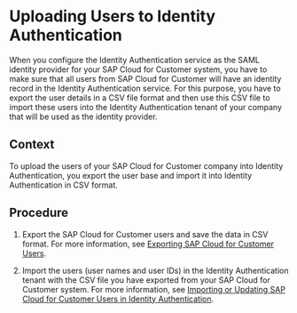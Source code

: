 <!-- loioc6d983a392fe487e9b4f57a14cab23a0 -->

# Uploading Users to Identity Authentication

When you configure the Identity Authentication service as the SAML identity provider for your SAP Cloud for Customer system, you have to make sure that all users from SAP Cloud for Customer will have an identity record in the Identity Authentication service. For this purpose, you have to export the user details in a CSV file format and then use this CSV file to import these users into the Identity Authentication tenant of your company that will be used as the identity provider.



<a name="loioc6d983a392fe487e9b4f57a14cab23a0__context_www_ddx_k2b"/>

## Context

To upload the users of your SAP Cloud for Customer company into Identity Authentication, you export the user base and import it into Identity Authentication in CSV format.



<a name="loioc6d983a392fe487e9b4f57a14cab23a0__steps_xww_ddx_k2b"/>

## Procedure

1.  Export the SAP Cloud for Customer users and save the data in CSV format. For more information, see [Exporting SAP Cloud for Customer Users](exporting-sap-cloud-for-customer-users-096332d.md).

2.  Import the users \(user names and user IDs\) in the Identity Authentication tenant with the CSV file you have exported from your SAP Cloud for Customer system. For more information, see [Importing or Updating SAP Cloud for Customer Users in Identity Authentication](importing-or-updating-sap-cloud-for-customer-users-in-identity-authentication-7c4ce35.md).


